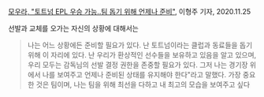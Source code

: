 
[모우라, "토트넘 EPL 우승 가능..팀 돕기 위해 언제나 준비"](https://sports.v.daum.net/v/20201125225538654), 이형주 기자, 2020.11.25

선발과 교체를 오가는 자신의 상황에 대해서는

> 나는 어느 상황에든 준비할 필요가 있다. 난 토트넘이라는 클럽과 동료들을 돕기 위해 이 자리에 있다. 난 우리가 환상적인 선수들을 보유하고 있음을 알고 있으며, 우리 모두는 감독님의 선발 결정 권한을 존중할 필요가 있다. 그저 나는 경기장 위에서 나를 보여주고 언제나 준비된 상태를 유지해야 한다"라고 말했다. 가장 중요한 것은 팀이며, 나는 팀을 위해 최선을 다하고 내 최고의 모습을 보여주고 싶다
